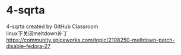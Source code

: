 # 4-sqrta
4-sqrta created by GitHub Classroom<br>
linux下关闭meltdown补丁   https://community.spiceworks.com/topic/2108250-meltdown-patch-disable-fedora-27
